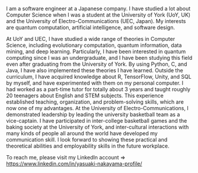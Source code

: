I am a software engineer at a Japanese company. I have studied a lot about Computer Science when I was a student at the University of York (UoY, UK) and the University of Electro-Communications (UEC, Japan). My interests are quantum computation, artificial intelligence, and software design.

At UoY and UEC, I have studied a wide range of theories in Computer Science, including evolutionary computation, quantum information, data mining, and deep learning. Particularly, I have been interested in quantum computing since I was an undergraduate, and I have been studying this field even after graduating from the University of York. By using Python, C, and Java, I have also implemented these theories I have learned. Outside the curriculum, I have acquired knowledge about R, TensorFlow, Unity, and SQL by myself, and have experimented with them on my personal computer. I had worked as a part-time tutor for totally about 3 years and taught roughly 20 teenagers about English and STEM subjects. This experience established teaching, organization, and problem-solving skills, which are now one of my advantages. At the University of Electro-Communications, I demonstrated leadership by leading the university basketball team as a vice-captain. I have participated in inter-college basketball games and the baking society at the University of York, and inter-cultural interactions with many kinds of people all around the world have developed my communication skill. I look forward to showing these practical and theoretical abilities and employability skills in the future workplace.

To reach me, please visit my LinkedIn account => https://www.linkedin.com/in/yasuaki-nakayama-profile/
